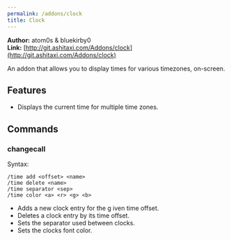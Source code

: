 ```yaml
---
permalink: /addons/clock
title: Clock
---
```


**Author:** atom0s & bluekirby0<br/>
**Link:** [http://git.ashitaxi.com/Addons/clock](http://git.ashitaxi.com/Addons/clock)

An addon that allows you to display times  for various timezones, on-screen.

## Features

  * Displays the current time for multiple time zones.

## Commands

### changecall
Syntax:
```
/time add <offset> <name>
/time delete <name>
/time separator <sep>
/time color <a> <r> <g> <b>
```
  * Adds a new clock entry for the g iven time offset.
  * Deletes a clock entry by its time offset.
  * Sets the separator used between clocks.
  * Sets the clocks font color.